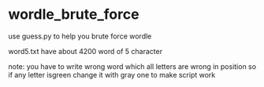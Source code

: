# wordle_brute_force

use guess.py to help you brute force wordle 

word5.txt have about 4200 word of 5 character

note: you have to write wrong word which all letters are wrong in position 
so if any letter isgreen change it with gray one to make script work
